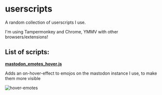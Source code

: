 # userscripts
A random collection of userscripts I use. 

I'm using Tampermonkey and Chrome, YMMV with other browsers/extensions!

## List of scripts:

**[mastodon_emotes_hover.js](https://github.com/Sirs0ri/userscripts/blob/main/mastodon_emotes_hover.js)**

Adds an on-hover-effect to emojos on the mastodon instance I use, to make them more visible

![hover-emotes](https://user-images.githubusercontent.com/6765536/205523800-814b7c90-9dbd-48a0-b5df-c0e198487c37.gif)
